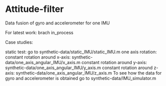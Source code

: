 # Attitude-filter
Data fusion of gyro and accelerometer for one IMU

For latest work: brach in_process

Case studies:

static test: go to synthetic-data/static_IMU/static_IMU.m
one axis rotation:
constant rotation around x-axis: synthetic-data/one_axis_angular_IMU/x_axis.m
constant rotation around y-axis: synthetic-data/one_axis_angular_IMU/y_axis.m
constant rotation around z-axis: synthetic-data/one_axis_angular_IMU/z_axis.m
To see how the data for gyro and accelerometer is obtained go to synthetic-data/IMU_simulator.m